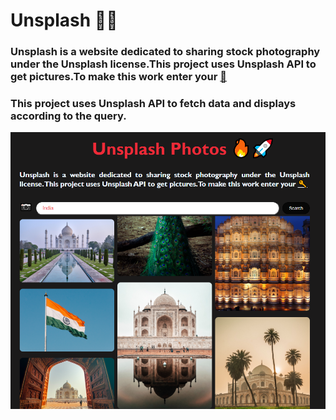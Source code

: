 # Unsplash 🚀🔥

### Unsplash is a website dedicated to sharing stock photography under the Unsplash license.This project uses Unsplash API to get pictures.To make this work enter your <a href="https://unsplash.com/developers" className="para">🔑</a>

### This project uses Unsplash API to fetch data and displays according to the query.
<img src="https://github.com/Aniket762/Unsplash/blob/main/ui.png?raw=true">
